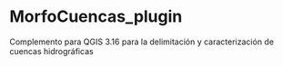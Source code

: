 # MorfoCuencas_plugin
 Complemento para QGIS 3.16 para la delimitación y caracterización de cuencas hidrográficas
